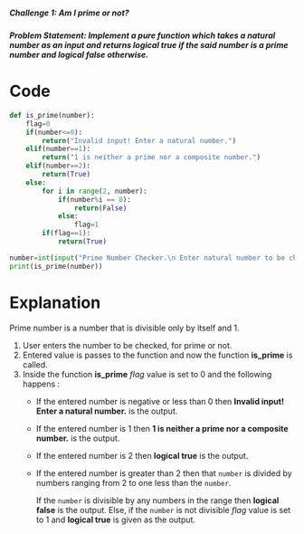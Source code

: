 ##### Challenge 1: Am I prime or not?
##### Problem Statement: Implement a pure function which takes a natural number as an input and returns logical true if the said number is a prime number and logical false otherwise.

# Code
```python
def is_prime(number):
    flag=0
    if(number<=0):
        return("Invalid input! Enter a natural number.")
    elif(number==1):
        return("1 is neither a prime nor a composite number.")
    elif(number==2):
        return(True)
    else:
        for i in range(2, number):
            if(number%i == 0):
                return(False)
            else:
                flag=1
        if(flag==1):
            return(True)            

number=int(input("Prime Number Checker.\n Enter natural number to be checked?"))
print(is_prime(number))
```
# Explanation
Prime number is a number that is divisible only by itself and 1.
1. User enters the number to be checked, for prime or not.
2. Entered value is passes to the function and now the function **is_prime** is called.
3. Inside the function **is_prime** _flag_ value is set to 0 and the following happens :
   * If the entered number is negative or less than 0 then **Invalid input! Enter a natural number.** is the output.
   * If the entered number is 1 then **1 is neither a prime nor a composite number.** is the output.
   * If the entered number is 2 then **logical true** is the output.
   * If the entered number is greater than 2 then that ```number``` is divided by numbers ranging from 2 to one less than the ```number```. 
   
     If the ```number``` is divisible by any numbers in the range then **logical false** is the output. Else, if the ```number``` is not divisible _flag_ value is set to          1 and **logical true** is given as the output.
